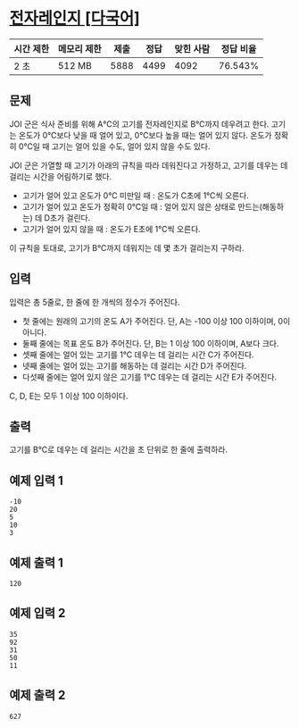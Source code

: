 # [전자레인지 [다국어]](https://www.acmicpc.net/problem/14470)

| 시간 제한 | 메모리 제한 | 제출 | 정답 | 맞힌 사람 | 정답 비율 |
| --- | --- | --- | --- | --- | --- |
| 2 초 | 512 MB | 5888 | 4499 | 4092 | 76.543% |

## 문제

JOI 군은 식사 준비를 위해 A℃의 고기를 전자레인지로 B℃까지 데우려고 한다. 고기는 온도가 0℃보다 낮을 때 얼어 있고, 0℃보다 높을 때는 얼어 있지 않다. 온도가 정확히 0℃일 때 고기는 얼어 있을 수도, 얼어 있지 않을 수도 있다.

JOI 군은 가열할 때 고기가 아래의 규칙을 따라 데워진다고 가정하고, 고기를 데우는 데 걸리는 시간을 어림하기로 했다.

- 고기가 얼어 있고 온도가 0℃ 미만일 때 : 온도가 C초에 1℃씩 오른다.
- 고기가 얼어 있고 온도가 정확히 0℃일 때 : 얼어 있지 않은 상태로 만드는(해동하는) 데 D초가 걸린다.
- 고기가 얼어 있지 않을 때 : 온도가 E초에 1℃씩 오른다.

이 규칙을 토대로, 고기가 B℃까지 데워지는 데 몇 초가 걸리는지 구하라.

## 입력

입력은 총 5줄로, 한 줄에 한 개씩의 정수가 주어진다.

- 첫 줄에는 원래의 고기의 온도 A가 주어진다. 단, A는 -100 이상 100 이하이며, 0이 아니다.
- 둘째 줄에는 목표 온도 B가 주어진다. 단, B는 1 이상 100 이하이며, A보다 크다.
- 셋째 줄에는 얼어 있는 고기를 1℃ 데우는 데 걸리는 시간 C가 주어진다.
- 넷째 줄에는 얼어 있는 고기를 해동하는 데 걸리는 시간 D가 주어진다.
- 다섯째 줄에는 얼어 있지 않은 고기를 1℃ 데우는 데 걸리는 시간 E가 주어진다.

C, D, E는 모두 1 이상 100 이하이다.

## 출력

고기를 B℃로 데우는 데 걸리는 시간을 초 단위로 한 줄에 출력하라.

## 예제 입력 1

```
-10
20
5
10
3

```

## 예제 출력 1

```
120

```

## 예제 입력 2

```
35
92
31
50
11

```

## 예제 출력 2

```
627
```
